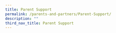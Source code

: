 ```yaml
---
title: Parent Support
permalink: /parents-and-partners/Parent-Support/
description: ""
third_nav_title: Parent Support
---
```


